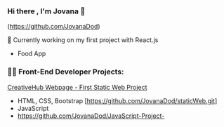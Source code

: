 ### Hi there , I'm Jovana 👋 
 (https://github.com/JovanaDod)

🌱 Currently working on my first project with React.js
- Food App

### 👨‍💻 Front-End Developer Projects:
[CreativeHub Webpage - First Static Web Project](https://github.com/JovanaDod/First-html-project-CH)
- HTML, CSS, Bootstrap [https://github.com/JovanaDod/staticWeb.git]
- JavaScript
- https://github.com/JovanaDod/JavaScript-Project-






